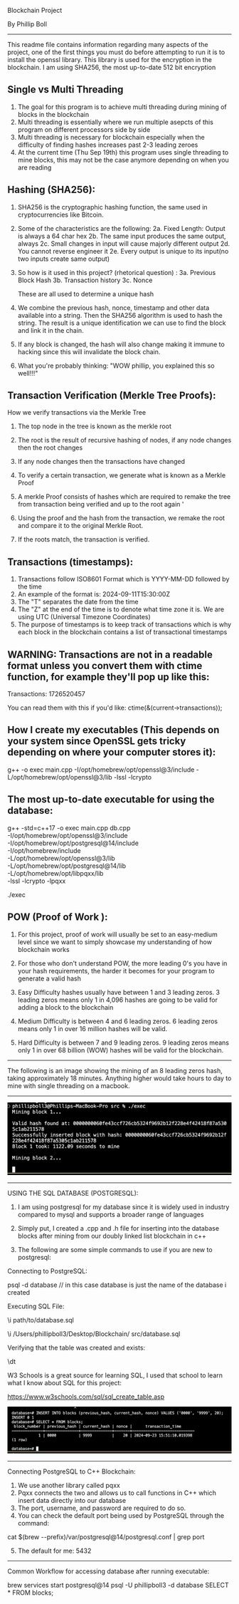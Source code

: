 Blockchain Project 

By Phillip Boll

-------------------------------



This readme file contains information regarding many aspects of the project, 
one of the first things you must do before attempting to run it is to install the openssl library. 
This library is used for the encryption in the blockchain. I am using SHA256, the most up-to-date 512 bit encryption




Single vs Multi Threading
--------------------------
1. The goal for this program is to achieve multi threading during mining of blocks in the blockchain
2. Multi threading is essentially where we run multiple asepcts of this program on different processors side by side
3. Multi threading is necessary for blockchain especially when the difficulty of finding hashes increases past 2-3 leading zeroes 
4. At the current time (Thu Sep 19th) this program uses single threading to mine blocks, this may not be the case anymore depending on when you are reading 


Hashing (SHA256):
--------------------------

1. SHA256 is the cryptographic hashing function, the same used in cryptocurrencies like Bitcoin. 
2. Some of the characteristics are the following:
    2a. Fixed Length: Output is always a 64 char hex 
    2b. The same input produces the same output, always
    2c. Small changes in input will cause majorly different output
    2d. You cannot reverse engineer it 
    2e. Every output is unique to its input(no two inputs create same output)

3. So how is it used in this project? (rhetorical question) :
    3a. Previous Block Hash
    3b. Transaction history
    3c. Nonce 
    
    These are all used to determine a unique hash 

4. We combine the previous hash, nonce, timestamp and other data available into a string. Then the SHA256 algorithm is used to hash the string. The result is a unique identification we can use to find the block and link it in the chain. 

5. If any block is changed, the hash will also change making it immune to hacking since this will invalidate the block chain. 

6. What you're probably thinking: "WOW phillip, you explained this so well!!!" 



Transaction Verification (Merkle Tree Proofs):
-----------------------------------------------

How we verify transactions via the Merkle Tree

1. The top node in the tree is known as the merkle root
2. The root is the result of recursive hashing of nodes, if any node changes then the root changes
3. If any node changes then the transactions have changed

4. To verify a certain transaction, we generate what is known as a Merkle Proof
5. A merkle Proof consists of hashes which are required to remake the tree from transaction being verified and up to the root again '

6. Using the proof and the hash from the transaction, we remake the root and compare it to the original Merkle Root.
7. If the roots match, the transaction is verified. 






Transactions (timestamps):
---------------------------

1. Transactions follow ISO8601 Format which is YYYY-MM-DD followed by the time 
2. An example of the format is: 2024-09-11T15:30:00Z
3. The "T" separates the date from the time 
4. The "Z" at the end of the time is to denote what time zone it is. We are using UTC (Universal Timezone Coordinates)
5. The purpose of timestamps is to keep track of transactions which is why each block in the blockchain contains a list of transactional timestamps


WARNING: Transactions are not in a readable format unless you convert them with ctime function, for example they'll pop up like this: 
-----------------------------------------------------

Transactions: 1726520457


You can read them with this if you'd like:
ctime(&(current->transactions));






How I create my executables (This depends on your system since OpenSSL gets tricky depending on where your computer stores it):
-----------------------------------------------------


g++ -o exec main.cpp -I/opt/homebrew/opt/openssl@3/include -L/opt/homebrew/opt/openssl@3/lib -lssl -lcrypto



The most up-to-date executable for using the database:
------------------------------------------------------

g++ -std=c++17 -o exec main.cpp db.cpp \
-I/opt/homebrew/opt/openssl@3/include \
-I/opt/homebrew/opt/postgresql@14/include \
-I/opt/homebrew/include \
-L/opt/homebrew/opt/openssl@3/lib \
-L/opt/homebrew/opt/postgresql@14/lib \
-L/opt/homebrew/opt/libpqxx/lib \
-lssl -lcrypto -lpqxx 



./exec




POW (Proof of Work ):
-----------------------------------------------------

1. For this project, proof of work will usually be set to an easy-medium level since we want to simply showcase my understanding of how blockchain works 

2. For those who don't understand POW, the more leading 0's you have in your hash requirements, the harder it becomes for your program to generate a valid hash 

3. Easy Difficulty hashes usually have between 1 and 3 leading zeros. 3 leading zeros means only 1 in 4,096 hashes are going to be valid for adding a block to the blockchain

4. Medium Difficulty is between 4 and 6 leading zeros. 6 leading zeros means only 1 in over 16 million hashes will be valid. 

5. Hard Difficulty is between 7 and 9 leading zeros. 9 leading zeros means only 1 in over 68 billion (WOW) hashes will be valid for the blockchain. 



---------------------------------------------------------

The following is an image showing the mining of an 8 leading zeros hash, taking approximately 18 minutes. Anything higher would take hours to day to mine with single threading on a macbook. 

---------------------------------------------------------

![Example Output](./images/example.png)








-----------------------------------------------------


USING THE SQL DATABASE (POSTGRESQL):

1. I am using postgresql for my database since it is widely used in industry compared to mysql and supports a broader range of languages

2. Simply put, I created a .cpp and .h file for inserting into the database blocks after mining from our doubly linked list blockchain in c++

3. The following are some simple commands to use if you are new to postgresql:



Connecting to PostgreSQL: 

psql -d database
   // in this case database is just the name of the database i created





Executing SQL File:

\i path/to/database.sql

\i /Users/phillipboll3/Desktop/Blockchain/
src/database.sql





Verifying that the table was created and exists:

\dt





W3 Schools is a great source for learning SQL, I used that school to learn what I know about SQL for this project:

https://www.w3schools.com/sql/sql_create_table.asp



![Database Insertion](./images/Insertion.png)



------------------------------------------------

Connecting PostgreSQL to C++ Blockchain:

1. We use another library called pqxx
2. Pqxx connects the two and allows us to call functions in C++ which insert data directly into our database 
3. The port, username, and password are required to do so. 
4. You can check the default port being used by PostgreSQL through the command:

cat $(brew --prefix)/var/postgresql@14/postgresql.conf | grep port

5. The default for me: 5432


---------------------------------------------------

Common Workflow for accessing database after running executable:


brew services start postgresql@14
psql -U phillipboll3 -d database
SELECT * FROM blocks;





